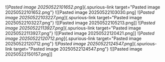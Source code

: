 \![*Pasted image 20250522101652.png*]{.spurious-link
target="Pasted image 20250522101652.png"} \![\[Pasted image
20250522103030.png\]
\![*Pasted image 20250522103227.png*]{.spurious-link
target="Pasted image 20250522103227.png"} \![\[Pasted image
20250522105213.png\]\]
\![*Pasted image 20250522113927.png*]{.spurious-link
target="Pasted image 20250522113927.png"} \![\[Pasted image
20250522120421.png\]\]
\![*Pasted image 20250522120712.png*]{.spurious-link
target="Pasted image 20250522120712.png"}
\![*Pasted image 20250522124547.png*]{.spurious-link
target="Pasted image 20250522124547.png"} \![\[Pasted image
20250522150157.png\]\]
